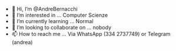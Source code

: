 - 👋 Hi, I’m @AndreBernacchi
- 👀 I’m interested in ... Computer Scienze
- 🌱 I’m currently learning ... Normal
- 💞️ I’m looking to collaborate on ... nobody
- 📫 How to reach me ... Via WhatsApp (334 2737749) or Telegram (andrea)

<!---
AndreBernacchi is a ✨ special ✨ repository because its `README.md` (this file) appears on your GitHub profile.
You can click the Preview link to take a look at your changes.
--->
